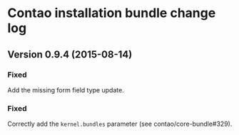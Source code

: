 Contao installation bundle change log
=====================================

Version 0.9.4 (2015-08-14)
--------------------------

### Fixed
Add the missing form field type update.

### Fixed
Correctly add the `kernel.bundles` parameter (see contao/core-bundle#329).
